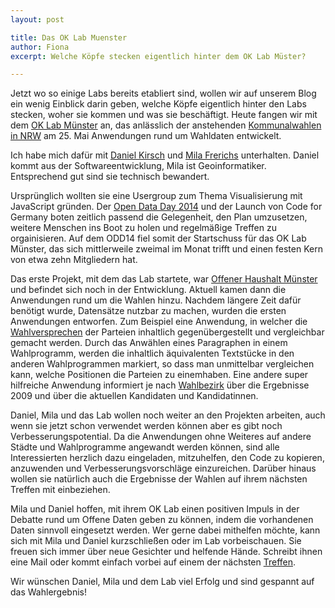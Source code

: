 ```yaml
---
layout: post

title: Das OK Lab Muenster
author: Fiona
excerpt: Welche Köpfe stecken eigentlich hinter dem OK Lab Müster? 

---
```



Jetzt wo so einige Labs bereits etabliert sind, wollen wir auf unserem Blog ein wenig Einblick darin geben, welche Köpfe eigentlich hinter den Labs stecken, woher sie kommen und was sie beschäftigt. Heute fangen wir mit dem [OK Lab Münster][] an, das anlässlich der anstehenden [Kommunalwahlen in NRW][] am 25. Mai Anwendungen rund um Wahldaten entwickelt.

Ich habe mich dafür mit [Daniel Kirsch][] und [Mila Frerichs][] unterhalten. Daniel kommt aus der Softwareentwicklung, Mila ist Geoinformatiker. Entsprechend gut sind sie technisch bewandert.

Ursprünglich wollten sie eine Usergroup zum Thema Visualisierung mit JavaScript gründen. Der [Open Data Day 2014][] und der Launch von Code for Germany boten zeitlich passend die Gelegenheit, den Plan umzusetzen, weitere Menschen ins Boot zu holen und regelmäßige Treffen zu orgainisieren. Auf dem ODD14 fiel somit der Startschuss für das OK Lab Münster, das sich mittlerweile zweimal im Monat trifft und einen festen Kern von etwa zehn Mitgliedern hat.

Das erste Projekt, mit dem das Lab startete, war [Offener Haushalt Münster][] und befindet sich noch in der Entwicklung. Aktuell kamen dann die Anwendungen rund um die Wahlen hinzu. Nachdem längere Zeit dafür benötigt wurde, Datensätze nutzbar zu machen, wurden die ersten Anwendungen entworfen. Zum Beispiel eine Anwendung, in welcher die [Wahlversprechen][] der Parteien inhaltlich gegenübergestellt und vergleichbar gemacht werden. Durch das Anwählen eines Paragraphen in einem Wahlprogramm, werden die inhaltlich äquivalenten Textstücke in den anderen Wahlprogrammen markiert, so dass man unmittelbar vergleichen kann, welche Positionen die Parteien zu einemhaben.
Eine andere super hilfreiche Anwendung informiert je nach [Wahlbezirk][] über die Ergebnisse 2009 und über die aktuellen Kandidaten und Kandidatinnen.

Daniel, Mila und das Lab wollen noch weiter an den Projekten arbeiten, auch wenn sie jetzt schon verwendet werden können aber es gibt noch Verbesserungspotential. Da die Anwendungen ohne Weiteres auf andere Städte und Wahlprogramme angewandt werden können, sind alle Interessierten herzlich dazu eingeladen, mitzuhelfen, den Code zu kopieren, anzuwenden und Verbesserungsvorschläge einzureichen.
Darüber hinaus wollen sie natürlich auch die Ergebnisse der Wahlen auf ihrem nächsten Treffen mit einbeziehen.

Mila und Daniel hoffen, mit ihrem OK Lab einen positiven Impuls in der Debatte rund um Offene Daten geben zu können, indem die vorhandenen Daten sinnvoll eingesetzt werden.
Wer gerne dabei mithelfen möchte, kann sich mit Mila und Daniel kurzschließen oder im Lab vorbeischauen. Sie freuen sich immer über neue Gesichter und helfende Hände. Schreibt ihnen eine Mail oder kommt einfach vorbei auf einem der nächsten [Treffen][].

Wir wünschen Daniel, Mila und dem Lab viel Erfolg und sind gespannt auf das Wahlergebnis!


[OK Lab Münster]: http://codefor.de/muenster
[Kommunalwahlen in NRW]: http://www.politische-bildung.nrw.de/themen/kommunalwahlen-nrw-2014-2015/index.html
[Daniel Kirsch]: http://kirelabs.org
[Mila Frerichs]: http://milafrerichs.de
[Open Data Day 2014]: http://opendataday.org
[Offener Haushalt Münster]: http://offenerhaushalt.de
[Wahlversprechen]: http://codeformuenster.org/wahlprogramm-matrix/
[Wahlbezirk]: http://codeformuenster.org/wahlen/
[Treffen]: http://codefor.de/termine
